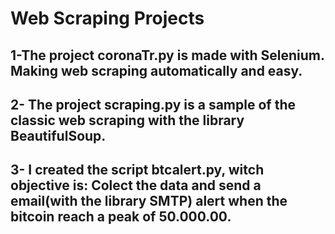 # Web Scraping Projects 


## 1-The project coronaTr.py is made with Selenium. Making web scraping automatically and easy.


## 2- The project scraping.py is a sample of the classic web scraping with the library BeautifulSoup.


## 3- I created the script btcalert.py, witch objective is: Colect the data and send a email(with the library SMTP) alert when the bitcoin reach a peak of 50.000.00.
